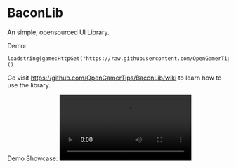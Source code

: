 # BaconLib
An simple, opensourced UI Library.

Demo:
```
loadstring(game:HttpGet("https://raw.githubusercontent.com/OpenGamerTips/BaconLib/master/demo.lua"))()
```
Go visit https://github.com/OpenGamerTips/BaconLib/wiki to learn how to use the library.

Demo Showcase: ![agiflol](https://github.com/OpenGamerTips/BaconLib/blob/master/readme/byegMDRk7v.mp4?raw=true)
